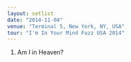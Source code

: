 ```yaml
---
layout: setlist
date: "2014-11-04"
venue: "Terminal 5, New York, NY, USA"
tour: "I'm In Your Mind Fuzz USA 2014"
---
```



 1. Am I in Heaven?



